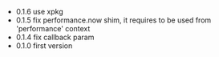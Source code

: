 - 0.1.6 use xpkg
- 0.1.5 fix performance.now shim, it requires to be used from 'performance' context
- 0.1.4 fix callback param
- 0.1.0 first version

